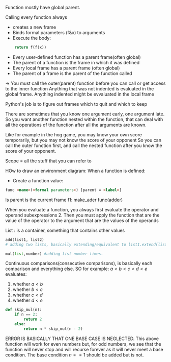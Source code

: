Function mostly have global parent.

Calling every function always 
- creates a new frame
- Binds formal parameters (f&x) to arguments
- Execute the body:

```Python
	return f(f(x))
```

- Every user-defined function has a parent frame(often global)
- The parent of a function is the frame in which it was defined
- Every local frame has a parent frame (often global)
- The parent of a frame is the parent of the function called

-> You must call the outer(parent) function before you can call or get access to the inner function
Anything that was not indented is evaluated in the global frame.
Anything indented might be evvaluated in the local frame

Python's job is to figure out frames which to quit and which to keep

There are sometimes that you know one argument early, one argument late. So you want another function nested within the 
function, that can deal with all the operations of the function after all the arguments are known.

Like for example in the hog game, you may know your own score temporarily, but you may not know the score of your opponent
So you can call the outer function first, and call the nested function after you know the score of your opponent.

Scope = all the stuff that you can refer to

HOw to draw an environment diagram:
When a function is defined:
- Create a function value: 

```html
func <name>(<formal parameters>) [parent = <label>]
```

Is parent is the current frame
	f1: make_ader 		func(adder)

When you evaluate a function, you always first evaluate the operator and operand subexpressions 
2. Then you must apply the function that are the value of the operator to the 
argument that are the values of the operands

List : is a container, something that contains other values

```Python
add(list1, list2) 
# adding two lists, basically extending/equivalent to list1.extend(list2)
```


```Python
mul(list,number) #adding list number times.
```


Continuous comparisons(consecutive comparisons), is basically each comparison and everything else.
SO for example:
$a<b<c<d<e$ evaluates:
1) whether $a<b$
2) whether $b<c$
3) whether $c<d$
4) whether $d<e$

```Python
def skip_mul(n):
    if n == 2:
        return 2
    else:
        return n * skip_mul(n - 2)
```


ERROR IS BASICALLY THAT ONE BASE CASE IS NEGLECTED. This above function will work for even numbers but,
for odd numbers, we see that the function will never stop and will recurse forever as it will never meet a base condition. The base condition $n==1$ should be added but is not.